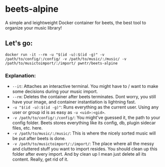 # beets-alpine
A simple and leightweight Docker container for beets, the best tool to organize your music library!

## Let's go:
```
docker run -it --rm -u "$(id -u):$(id -g)" -v /path/to/config/:/config/ -v /path/to/music/:/music/ -v /path/to/musictoimport/:/import/ pwntr/beets-alpine
```

### Explanation:
- `--it`: Attaches an interactive terminal. You might have to / want to make some decisions during your music import.
- `--rm`: Deletes the container after beets terminates. Dont worry, you still have your image, and container instantiation is lightning fast.
- `-u "$(id -u):$(id -g)"`: Runs everything as the current user. Using any user or group id is as easy as `-u <uid>:<gid>`.
- `-v /path/to/config/:/config/`: You might've guessed it, the path to your config folder. Beets stores everything like its config, db, plugin sidecar files, etc. here.
- `-v /path/to/music/:/music/`: This is where the nicely sorted music will be put after beets is done.
- `-v /path/to/musictoimport/:/import/`: The place where all the messy and cluttered stuff you want to import resides. You should clean up this folder after every import. And by clean up I mean just delete all its content. Really, get rid of it.
